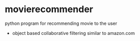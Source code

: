 # movierecommender
python program for recommending movie to the user 
- object based collaborative filtering similar to amazon.com

